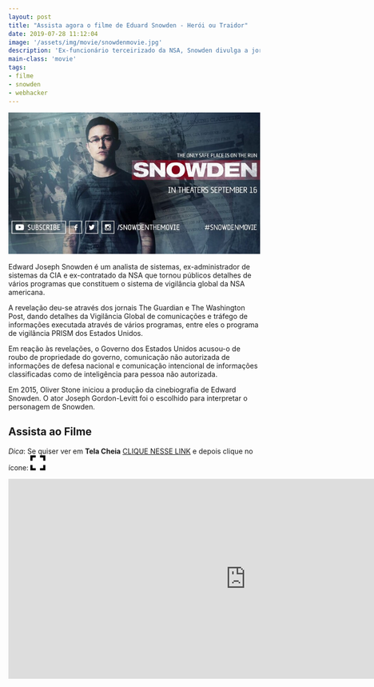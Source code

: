 ```yaml
---
layout: post
title: "Assista agora o filme de Eduard Snowden - Herói ou Traidor"
date: 2019-07-28 11:12:04
image: '/assets/img/movie/snowdenmovie.jpg'
description: 'Ex-funcionário terceirizado da NSA, Snowden divulga a jornalistas uma série de documentos sigilosos dos EUA .'
main-class: 'movie'
tags:
- filme
- snowden
- webhacker
---
```


![Snowden Movie](/assets/img/movie/snowdenmovie.jpg)

Edward Joseph Snowden é um analista de sistemas, ex-administrador de sistemas da CIA e ex-contratado da NSA que tornou públicos detalhes de vários programas que constituem o sistema de vigilância global da NSA americana. 

A revelação deu-se através dos jornais The Guardian e The Washington Post, dando detalhes da Vigilância Global de comunicações e tráfego de informações executada através de vários programas, entre eles o programa de vigilância PRISM dos Estados Unidos.

Em reação às revelações, o Governo dos Estados Unidos acusou-o de roubo de propriedade do governo, comunicação não autorizada de informações de defesa nacional e comunicação intencional de informações classificadas como de inteligência para pessoa não autorizada.

Em 2015, Oliver Stone iniciou a produçāo da cinebiografia de Edward Snowden. O ator Joseph Gordon-Levitt foi o escolhido para interpretar o personagem de Snowden. 

## Assista ao Filme

<script async src="https://pagead2.googlesyndication.com/pagead/js/adsbygoogle.js"></script>
<!-- Informat -->
<ins class="adsbygoogle"
     style="display:block"
     data-ad-client="ca-pub-2838251107855362"
     data-ad-slot="2327980059"
     data-ad-format="auto"
     data-full-width-responsive="true"></ins>
<script>
(adsbygoogle = window.adsbygoogle || []).push({});
</script>

*Dica*: Se quiser ver em **Tela Cheia** [CLIQUE NESSE LINK](http://bit.ly/2LIdWPq) e depois clique no ícone: ![Full Screen](/assets/img/movie/fullscreen-30.png)

<iframe style="border:none;" src="https://drive.google.com/file/d/0BzIT5bTTHI8xOXl6SllxN05PTTg/preview" width="950" height="400"></iframe>
